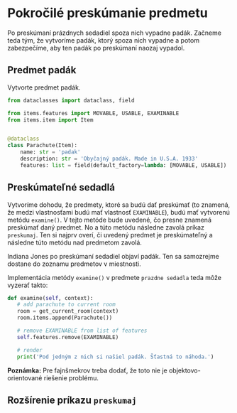# Pokročilé preskúmanie predmetu

Po preskúmaní prázdnych sedadiel spoza nich vypadne padák. Začneme teda tým, že vytvoríme padák, ktorý spoza nich
vypadne a potom zabezpečíme, aby ten padák po preskúmaní naozaj vypadol.


## Predmet padák

Vytvorte predmet padák.

```python
from dataclasses import dataclass, field

from items.features import MOVABLE, USABLE, EXAMINABLE
from items.item import Item


@dataclass
class Parachute(Item):
    name: str = 'padak'
    description: str = 'Obyčajný padák. Made in U.S.A. 1933'
    features: list = field(default_factory=lambda: [MOVABLE, USABLE])
```


## Preskúmateľné sedadlá

Vytvoríme dohodu, že predmety, ktoré sa budú dať preskúmať (to znamená, že medzi vlastnosťami budú mať vlastnosť
`EXAMINABLE`), budú mať vytvorenú metódu `examine()`. V tejto metóde bude uvedené, čo presne znamená preskúmať daný
predmet. No a túto metódu následne zavolá príkaz `preskumaj`. Ten si najprv overí, či uvedený predmet je
preskúmateľný a následne túto metódu nad predmetom zavolá.

Indiana Jones po preskúmaní sedadiel objaví padák. Ten sa samozrejme dostane do zoznamu predmetov v miestnosti.

Implementácia metódy `examine()` v predmete `prazdne sedadla` teda môže vyzerať takto:

```python
def examine(self, context):
   # add parachute to current room
   room = get_current_room(context)
   room.items.append(Parachute())

   # remove EXAMINABLE from list of features
   self.features.remove(EXAMINABLE)

   # render
   print('Pod jedným z nich si našiel padák. Šťastná to náhoda.')
```

**Poznámka:** Pre fajnšmekrov treba dodať, že toto nie je objektovo-orientované riešenie problému.


## Rozšírenie príkazu `preskumaj`
